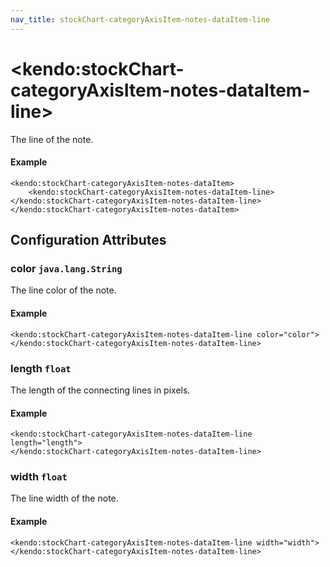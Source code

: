```yaml
---
nav_title: stockChart-categoryAxisItem-notes-dataItem-line
---
```


# \<kendo:stockChart-categoryAxisItem-notes-dataItem-line\>

The line of the note.

#### Example
    <kendo:stockChart-categoryAxisItem-notes-dataItem>
        <kendo:stockChart-categoryAxisItem-notes-dataItem-line></kendo:stockChart-categoryAxisItem-notes-dataItem-line>
    </kendo:stockChart-categoryAxisItem-notes-dataItem>

## Configuration Attributes

### color `java.lang.String`

The line color of the note.

#### Example
    <kendo:stockChart-categoryAxisItem-notes-dataItem-line color="color">
    </kendo:stockChart-categoryAxisItem-notes-dataItem-line>

### length `float`

The length of the connecting lines in pixels.

#### Example
    <kendo:stockChart-categoryAxisItem-notes-dataItem-line length="length">
    </kendo:stockChart-categoryAxisItem-notes-dataItem-line>

### width `float`

The line width of the note.

#### Example
    <kendo:stockChart-categoryAxisItem-notes-dataItem-line width="width">
    </kendo:stockChart-categoryAxisItem-notes-dataItem-line>


